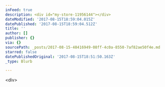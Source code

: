 ```yaml
---
inFeed: true
description: <div id="my-store-11956144"></div>
dateModified: '2017-08-15T18:59:04.015Z'
datePublished: '2017-08-15T18:59:04.512Z'
title: ''
author: []
publisher: {}
via: {}
sourcePath: _posts/2017-08-15-48416949-08ff-4c0a-8550-7af82ae50f4e.md
starred: false
datePublishedOriginal: '2017-08-15T18:51:50.163Z'
_type: Blurb

---
```

<div id="my-store-11956144"></div>
    <div>
    <script type="text/javascript" src="https://app.ecwid.com/script.js?11956144&data_platform=code&data_date=2017-08-15" charset="utf-8"></script><script type="text/javascript"> xProductBrowser("categoriesPerRow=3","views=grid(20,3) list(60) table(60)","categoryView=grid","searchView=list","id=my-store-11956144");</script>
    </div>

<div id="my-store-11956144"\></div\>

<div\>

<script type="text/javascript" src="https://app.ecwid.com/script.js?11956144&data\_platform=code&data\_date=2017-08-15" charset="utf-8"\></script\><script type="text/javascript"\> xProductBrowser("categoriesPerRow=3","views=grid(20,3) list(60) table(60)","categoryView=grid","searchView=list","id=my-store-11956144");</script\>

</div\>